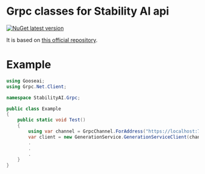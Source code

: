 # Grpc classes for Stability AI api

[![NuGet latest version](https://badgen.net/nuget/v/StabilityAI.Grpc/latest)](https://nuget.org/packages/StabilityAI.Grpc)

It is based on [this official repository](https://github.com/Stability-AI/api-interfaces).

# Example
```csharp
using Gooseai;
using Grpc.Net.Client;

namespace StabilityAI.Grpc;

public class Example
{
    public static void Test()
    {
        using var channel = GrpcChannel.ForAddress("https://localhost:7042");
        var client = new GenerationService.GenerationServiceClient(channel);
        .
        .
        .
    }
}
```
